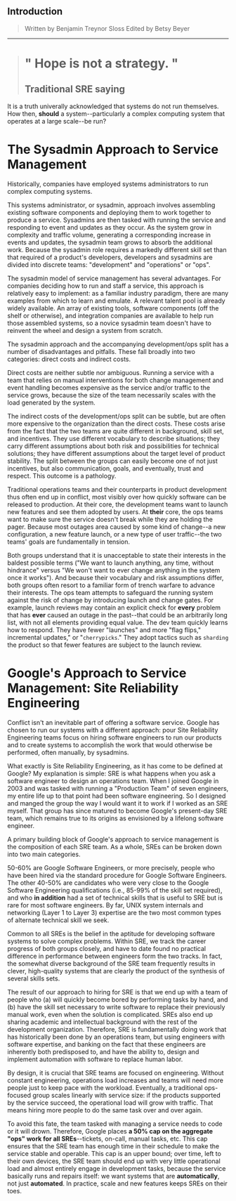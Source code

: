 ## Introduction

> Written by Benjamin Treynor Sloss
> Edited by Betsy Beyer

---

> # " Hope is not a strategy. "
>
> ## Traditional SRE saying

It is a truth univerally acknowledged that systems do not run
themselves. How then, **should** a system--particularly a complex
computing system that operates at a large scale--be run?

# The Sysadmin Approach to Service Management

Historically, companies have employed systems administrators to run
complex computing systems.

This systems administrator, or sysadmin, approach involves assembling
existing software components and deploying them to work together to
produce a service. Sysadmins are then tasked with running the service
and responding to event and updates as they occur. As the system grow in
complexity and traffic volume, generating a corresponding increase in
events and updates, the sysadmin team grows to absorb the additional
work. Because the sysadmin role requires a markedly different skill set
than that required of a product's developers, developers and sysadmins
are divided into discrete teams: "development" and "operations" or
"ops".

The sysadmin model of service management has several advantages. For
companies deciding how to run and staff a service, this approach is
relatively easy to implement: as a familiar industry paradigm, there are
many examples from which to learn and emulate. A relevant talent pool is
already widely available. An array of existing tools, software
components (off the shelf or otherwise), and integration companies are
available to help run those assembled systems, so a novice sysadmin team
doesn't have to reinvent the wheel and design a system from scratch.

The sysadmin approach and the accompanying development/ops split has a
number of disadvantages and pitfalls. These fall broadly into two
categories: direct costs and indirect costs.

Direct costs are neither subtle nor ambiguous. Running a service with a
team that relies on manual interventions for both change management and
event handling becomes expensive as the service and/or traffic to the
service grows, because the size of the team necessarily scales with the
load generated by the system.

The indirect costs of the development/ops split can be subtle, but are
often more expensive to the organization than the direct costs. These
costs arise from the fact that the two teams are quite different in
background, skill set, and incentives. They use different vocabulary to
describe situations; they carry different assumptions about both risk
and possibilities for technical solutions; they have different
assumptions about the target level of product stability. The split
between the groups can easily become one of not just incentives, but
also communication, goals, and eventually, trust and respect. This
outcome is a pathology.

Traditional operations teams and their counterparts in product
development thus often end up in conflict, most visibly over how quickly
software can be released to production. At their core, the development
teams want to launch new features and see them adopted by users. At
**their** core, the ops teams want to make sure the service doesn't
break while they are holding the pager. Because most outages area caused
by some kind of change--a new configuration, a new feature launch, or a
new type of user traffic--the two teams' goals are fundamentally in
tension.

Both groups understand that it is unacceptable to state their interests
in the baldest possible terms ("We want to launch anything, any time,
without hindrance" versus "We won't want to ever change anything in the
system once it works"). And because their vocabulary and risk
assumptions differ, both groups often resort to a familiar form of
trench warfare to advance their interests. The ops team attempts to
safeguard the running system against the risk of change by introducing
launch and change gates. For example, launch reviews may contain an
explicit check for **every** problem that has **ever** caused an outage
in the past--that could be an arbitrarily long list, with not all
elements providing equal value. The dev team quickly learns how to
respond. They have fewer "launches" and more "flag flips," incremental
updates," or "`cherrypicks`." They adopt tactics such as `sharding` the
product so that fewer features are subject to the launch review.

# Google's Approach to Service Management: Site Reliability Engineering

Conflict isn't an inevitable part of offering a software service. Google
has chosen to run our systems with a different approach: pour Site
Reliability Engineering teams focus on hiring software engineers to run
our products and to create systems to accomplish the work that would
otherwise be performed, often manually, by sysadmins.

What exactly is Site Reliability Engineering, as it has come to be
defined at Google? My explanation is simple: SRE is what happens when you
ask a software engineer to design an operations team. When I joined
Google in 2003 and was tasked with running a "Production Team" of seven
engineers, my entire life up to that point had been software
engineering. So I designed and manged the group the way I would want it
to work if I worked as an SRE myself. That group has since matured to
become Google's present-day SRE team, which remains true to its origins
as envisioned by a lifelong software engineer.

A primary building block of Google's approach to service management is
the composition of each SRE team. As a whole, SREs can be broken down
into two main categories.

50-60% are Google Software Engineers, or more precisely, people who have
been hired via the standard procedure for Google Software Engineers. The
other 40-50% are candidates who were very close to the Google Software
Engineering qualifications (i.e., 85-99% of the skill set required), and
who **in addition** had a set of technical skills that is useful to SRE
but is rare for most software engineers. By far, UNIX system internals
and networking (Layer 1 to Layer 3) expertise are the two most common
types of alternate technical skill we seek.

Common to all SREs is the belief in the aptitude for developing software
systems to solve complex problems. Within SRE, we track the career
progress of both groups closely, and have to date found no practical
difference in performance between engineers form the two tracks. In
fact, the somewhat diverse background of the SRE team frequently results
in clever, high-quality systems that are clearly the product of the
synthesis of several skills sets.

The result of our approach to hiring for SRE is that we end up with a
team of people who (a) will quickly become bored by performing tasks by
hand, and (b) have the skill set necessary to write software to replace
their previously manual work, even when the solution is complicated.
SREs also end up sharing academic and intellectual background with the
rest of the development organization. Therefore, SRE is fundamentally
doing work that has historically been done by an operations team, but
using engineers with software expertise, and banking on the fact that
these engineers are inherently both predisposed to, and have the ability
to, design and implement automation with software to replace
human labor.

By design, it is crucial that SRE teams are focused on engineering.
Without constant engineering, operations load increases and teams will
need more people just to keep pace with the workload. Eventually, a
traditional ops-focused group scales linearly with service size: if the
products supported by the service succeed, the operational load will
grow with traffic. That means hiring more people to do the same task
over and over again.

To avoid this fate, the team tasked with managing a service needs to
code or it will drown. Therefore, Google places **a 50% cap on the
aggregate "ops" work for all SREs**--tickets, on-call, manual tasks,
etc. This cap ensures that the SRE team has enough time in their
schedule to make the service stable and operable. This cap is an upper
bound; over time, left to their own devices, the SRE team should end up
with very little operational load and almost entirely engage in
development tasks, because the service basically runs and repairs
itself: we want systems that are **automatically**, not just
**automated**. In practice, scale and new features keeps SREs on their
toes.
